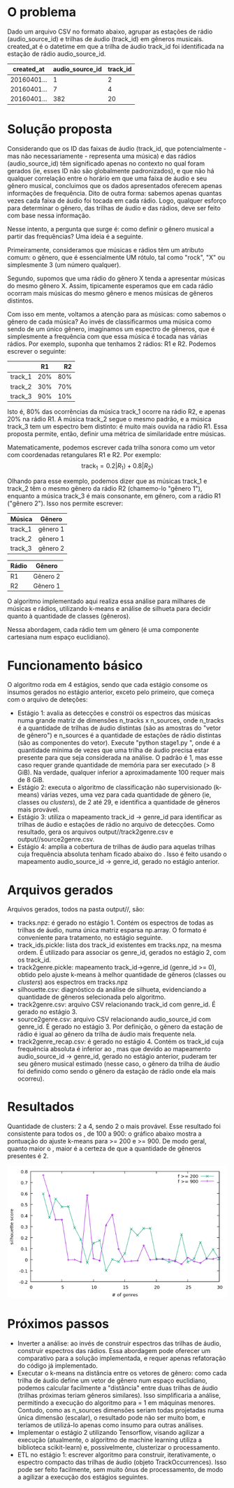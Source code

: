 O problema
==========

Dado um arquivo CSV no formato abaixo, agrupar as estações de rádio (audio_source_id) e trilhas de áudio (track_id) em gêneros musicais. created_at é o datetime em que a trilha de áudio track_id foi identificada na estação de rádio audio_source_id.

| created_at  | audio_source_id | track_id |
|-------------|-----------------|----------|
| 20160401... | 1               | 2        |
| 20160401... | 7               | 4        |
| 20160401... | 382             | 20       |


Solução proposta
================

Considerando que os ID das faixas de áudio (track_id, que potencialmente - mas não necessariamente - representa uma música) e das rádios (audio_source_id) têm significado apenas no contexto no qual foram gerados (ie, esses ID não são globalmente padronizados), e que não há qualquer correlação entre o horário em que uma faixa de áudio e seu gênero musical, concluimos que os dados apresentados oferecem apenas informações de frequência. Dito de outra forma: sabemos apenas quantas vezes cada faixa de áudio foi tocada em cada rádio. Logo, qualquer esforço para determinar o gênero, das trilhas de áudio e das rádios, deve ser feito com base nessa informação.

Nesse intento, a pergunta que surge é: como definir o gênero musical a partir das frequências? Uma ideia é a seguinte.

Primeiramente,  consideramos que músicas e rádios têm um atributo comum: o gênero, que é essencialmente UM rótulo, tal como "rock", "X" ou simplesmente 3 (um número qualquer).

Segundo, supomos que uma rádio do gênero X tenda a apresentar músicas do mesmo gênero X. Assim, tipicamente esperamos que em cada rádio ocorram mais músicas do mesmo gênero e menos músicas de gêneros distintos.

Com isso em mente, voltamos a atenção para as músicas: como sabemos o gênero de cada música? Ao invés de classificarmos uma música como sendo de um único gênero, imaginamos um espectro de gêneros, que é simplesmente a frequência com que essa música é tocada nas várias rádios. Por exemplo, suponha que tenhamos 2 rádios: R1 e R2. Podemos escrever o seguinte:

|        |R1   | R2  |
| -------|:---:|----:|
| track_1| 20% | 80% |
| track_2| 30% | 70% |
| track_3| 90% | 10% |

Isto é, 80% das ocorrências da música track_1 ocorre na rádio R2, e apenas 20% na rádio R1. A música track_2 segue o mesmo padrão, e a música track_3 tem um espectro bem distinto: é muito mais ouvida na rádio R1. Essa proposta permite, então, definir uma métrica de similaridade entre músicas.

Matematicamente, podemos escrever cada trilha sonora como um vetor com coordenadas retangulares R1 e R2. Por exemplo:
$$
\text{track}_1 = 0.2 |R_1\rangle + 0.8 |R_2\rangle
$$

Olhando para esse exemplo, podemos dizer que as músicas track_1 e track_2 têm o mesmo gênero da rádio R2 (chamemo-lo "gênero 1"), enquanto a música track_3 é mais consonante, em gênero, com a rádio R1 ("gênero 2"). Isso nos permite escrever:

| Música   | Gênero   |
|----------|----------|
| track_1  | gênero 1 |
| track_2  | gênero 1 |
| track_3  | gênero 2 |

| Rádio | Gênero   | 
|-------|----------|
| R1    | Gênero 2 |
| R2    | Gênero 1 |

O algoritmo implementado aqui realiza essa análise para milhares de músicas e rádios, utilizando k-means e análise de silhueta para decidir quanto à quantidade de classes (gêneros).

Nessa abordagem, cada rádio tem um gênero (é uma componente cartesiana num espaço euclidiano). 

Funcionamento básico
====================

O algoritmo roda em 4 estágios, sendo que cada estágio consome os insumos gerados no estágio anterior, exceto pelo primeiro, que começa com o arquivo de deteções:
- Estágio 1: avalia as detecções e constrói os espectros das músicas numa grande matriz de dimensões n_tracks x n_sources, onde n_tracks é a quantidade de trilhas de áudio distintas (são as amostras do "vetor de gênero") e n_sources é a quantidade de estações de rádio distintas (são as componentes do vetor). Execute "python stage1.py <threshold>", onde <threshold> é a quantidade mínima de vezes que uma trilha de áudio precisa estar presente para que seja considerada na análise. O padrão é 1, mas esse caso requer grande quantidade de memória para ser executado (> 8 GiB). Na verdade, qualquer <theshold> inferior a aproximadamente 100 requer mais de 8 GiB.
- Estágio 2: executa o algoritmo de classificação não supervisionado (k-means) várias vezes, uma vez para cada quantidade de gênero (ie, classes ou _clusters_), de 2 até 29, e identifica a quantidade de gêneros mais provável.
- Estágio 3: utiliza o mapeamento track_id -> genre_id para identificar as trilhas de áudio e estações de rádio no arquivo de detecções. Como resultado, gera os arquivos output/<threshold>/track2genre.csv e output/<threshold>/source2genre.csv.
- Estágio 4: amplia a cobertura de trilhas de áudio para aquelas trilhas cuja frequência absoluta tenham ficado abaixo do <threshold>. Isso é feito usando o mapeamento audio_source_id -> genre_id, gerado no estágio anterior.

Arquivos gerados
================

Arquivos gerados, todos na pasta output/<threshold>/, são:
- tracks.npz: é gerado no estágio 1. Contém os espectros de todas as trilhas de áudio, numa única matriz esparsa np.array. O formato é conveniente para tratamento, no estágio seguinte.
- track_ids.pickle: lista dos track_id existentes em tracks.npz, na mesma ordem. É utilizado para associar os genre_id, gerados no estágio 2, com os track_id.
- track2genre.pickle: mapeamento track_id->genre_id (genre_id >= 0), obtido pelo ajuste k-means à melhor quantidade de gêneros (classes ou _clusters_) aos espectros em tracks.npz
- silhouette.csv: diagnóstico da análise de silhueta, evidenciando a quantidade de gêneros selecionada pelo algoritmo.
- track2genre.csv: arquivo CSV relacionando track_id com genre_id. É gerado no estágio 3.
- source2genre.csv: arquivo CSV relacionando audio_source_id com genre_id. É gerado no estágio 3. Por definição, o gênero da estação de rádio é igual ao gênero da trilha de áudio mais frequente nela.
- track2genre_recap.csv: é gerado no estágio 4. Contém os track_id cuja frequência absoluta é inferior ao <threshold>, mas que devido ao mapeamento audio_source_id -> genre_id, gerado no estágio anterior, puderam ter seu gênero musical estimado (nesse caso, o gênero da trilha de áudio foi definido como sendo o gênero da estação de rádio onde ela mais ocorreu).


Resultados
==========

Quantidade de clusters: 2 a 4, sendo 2 o mais provável. Esse resultado foi consistente para todos os <threshold>, de 100 a 900: o gráfico abaixo mostra a pontuação do ajuste k-means para <threshold> >= 200 e <threshold> >= 900. De modo geral, quanto maior o <threshold>, maior é a certeza de que a quantidade de gêneros presentes é 2. 

![Diagnóstico resumido da análise de silhueta](https://github.com/irpagnossin/genre_classifier/blob/track_spectra/silhouette_diagnostic.png)

Próximos passos
===============

- Inverter a análise: ao invés de construir espectros das trilhas de áudio, construir espectros das rádios. Essa abordagem pode oferecer um comparativo para a solução implementada, e requer apenas refatoração do código já implementado.
- Executar o k-means na distância entre os vetores de gênero: como cada trilha de áudio define um vetor de gênero num espaço euclidiano, podemos calcular facilmente a "distância" entre duas trilhas de áudio (trilhas próximas teriam gêneros similares). Isso simplificaria a análise, permitindo a execução do algoritmo para <threshold> = 1 em máquinas menores. Contudo, como as n_sources dimensões seriam todas projetadas numa única dimensão (escalar), o resultado pode não ser muito bom, e teríamos de utilizá-lo apenas como insumo para outras análises.
- Implementar o estágio 2 utilizando Tensorflow, visando agilizar a execução (atualmente, o algoritmo de machine learning utiliza a biblioteca scikit-learn) e, possivelmente, clusterizar o processamento.
- ETL no estágio 1: escrever algoritmo para construir, iterativamente, o espectro compacto das trilhas de áudio (objeto TrackOccurrences). Isso pode ser feito facilmente, sem muito ônus de processamento, de modo a agilizar a execução dos estágios seguintes.